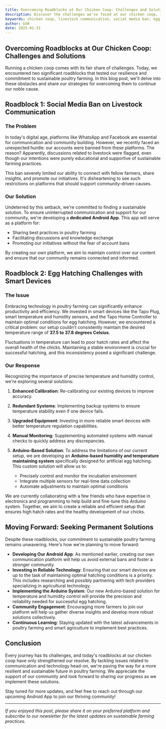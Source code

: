 ```yaml
---
title: Overcoming Roadblocks at Our Chicken Coop: Challenges and Solutions
description: Discover the challenges we've faced at our chicken coop, including social media bans and smart device issues, and how we're developing permanent solutions to ensure the success of our noble cause.
keywords: chicken coop, livestock communication, social media ban, egg hatching, smart devices, temperature control, Arduino, smart farming, poultry farming challenges, sustainable agriculture
author: GSR
date: 2025-01-31
---
```


## Overcoming Roadblocks at Our Chicken Coop: Challenges and Solutions

Running a chicken coop comes with its fair share of challenges. Today, we encountered two significant roadblocks that tested our resilience and commitment to sustainable poultry farming. In this blog post, we'll delve into these obstacles and share our strategies for overcoming them to continue our noble cause.

## Roadblock 1: Social Media Ban on Livestock Communication

### The Problem

In today's digital age, platforms like WhatsApp and Facebook are essential for communication and community building. However, we recently faced an unexpected hurdle: our accounts were banned from these platforms. The reason? Apparently, discussions related to livestock were flagged, even though our intentions were purely educational and supportive of sustainable farming practices.

This ban severely limited our ability to connect with fellow farmers, share insights, and promote our initiatives. It's disheartening to see such restrictions on platforms that should support community-driven causes.

### Our Solution

Undeterred by this setback, we're committed to finding a sustainable solution. To ensure uninterrupted communication and support for our community, we're developing a **dedicated Android App**. This app will serve as a platform for:

- Sharing best practices in poultry farming
- Facilitating discussions and knowledge exchange
- Promoting our initiatives without the fear of account bans

By creating our own platform, we aim to maintain control over our content and ensure that our community remains connected and informed.

## Roadblock 2: Egg Hatching Challenges with Smart Devices

### The Issue

Embracing technology in poultry farming can significantly enhance productivity and efficiency. We invested in smart devices like the Tapo Plug, smart temperature and humidity sensors, and the Tapo Home Controller to maintain optimal conditions for egg hatching. However, we encountered a critical problem: our setup couldn't consistently maintain the desired temperature range of **37.5 to 37.8 degrees Celsius**.

Fluctuations in temperature can lead to poor hatch rates and affect the overall health of the chicks. Maintaining a stable environment is crucial for successful hatching, and this inconsistency posed a significant challenge.

### Our Response

Recognizing the importance of precise temperature and humidity control, we're exploring several solutions:

1. **Enhanced Calibration**: Re-calibrating our existing devices to improve accuracy.
2. **Redundant Systems**: Implementing backup systems to ensure temperature stability even if one device fails.
3. **Upgraded Equipment**: Investing in more reliable smart devices with better temperature regulation capabilities.
4. **Manual Monitoring**: Supplementing automated systems with manual checks to quickly address any discrepancies.
5. **Arduino-Based Solution**: To address the limitations of our current setup, we are developing an **Arduino-based humidity and temperature maintaining system** specifically designed for artificial egg hatching. This custom solution will allow us to:

    - Precisely control and monitor the incubation environment
    - Integrate multiple sensors for real-time data collection
    - Automate adjustments to maintain optimal conditions

We are currently collaborating with a few friends who have expertise in electronics and programming to help build and fine-tune this Arduino system. Together, we aim to create a reliable and efficient setup that ensures high hatch rates and the healthy development of our chicks.

## Moving Forward: Seeking Permanent Solutions

Despite these roadblocks, our commitment to sustainable poultry farming remains unwavering. Here's how we're planning to move forward:

- **Developing Our Android App**: As mentioned earlier, creating our own communication platform will help us avoid external bans and foster a stronger community.
- **Investing in Reliable Technology**: Ensuring that our smart devices are up to the task of maintaining optimal hatching conditions is a priority. This includes researching and possibly partnering with tech providers specializing in agricultural technology.
- **Implementing the Arduino System**: Our new Arduino-based solution for temperature and humidity control will provide the precision and reliability needed for successful egg hatching.
- **Community Engagement**: Encouraging more farmers to join our platform will help us gather diverse insights and develop more robust solutions collectively.
- **Continuous Learning**: Staying updated with the latest advancements in poultry farming and smart agriculture to implement best practices.

## Conclusion

Every journey has its challenges, and today's roadblocks at our chicken coop have only strengthened our resolve. By tackling issues related to communication and technology head-on, we're paving the way for a more resilient and sustainable future in poultry farming. We appreciate the support of our community and look forward to sharing our progress as we implement these solutions.

Stay tuned for more updates, and feel free to reach out through our upcoming Android App to join our thriving community!

---

*If you enjoyed this post, please share it on your preferred platform and subscribe to our newsletter for the latest updates on sustainable farming practices.*
